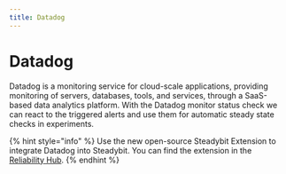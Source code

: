 ```yaml
---
title: Datadog
---
```


# Datadog

Datadog is a monitoring service for cloud-scale applications, providing monitoring of servers, databases, tools, and services, through a SaaS-based data analytics platform. With the Datadog monitor status check we can react to the triggered alerts and use them for automatic steady state checks in experiments.

{% hint style="info" %}
Use the new open-source Steadybit Extension to integrate Datadog into Steadybit. You can find the extension in the [Reliability Hub](https://hub.steadybit.com/extension/com.github.steadybit.extension_datadog).
{% endhint %}